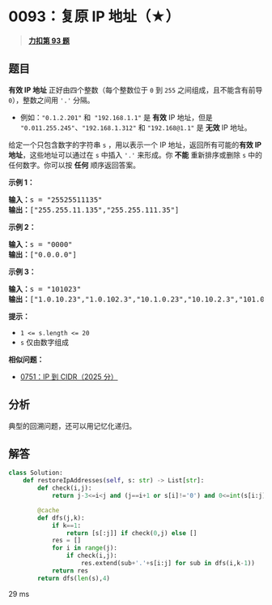 # 0093：复原 IP 地址（★）


> <u>**[力扣第 93 题](https://leetcode.cn/problems/restore-ip-addresses/)**</u>

## 题目

<p><strong>有效 IP 地址</strong> 正好由四个整数（每个整数位于 <code>0</code> 到 <code>255</code> 之间组成，且不能含有前导 <code>0</code>），整数之间用 <code>'.'</code> 分隔。</p>

<ul>
<li>例如：<code>"0.1.2.201"</code> 和<code> "192.168.1.1"</code> 是 <strong>有效</strong> IP 地址，但是 <code>"0.011.255.245"</code>、<code>"192.168.1.312"</code> 和 <code>"192.168@1.1"</code> 是 <strong>无效</strong> IP 地址。</li>
</ul>

<p>给定一个只包含数字的字符串 <code>s</code> ，用以表示一个 IP 地址，返回所有可能的<strong>有效 IP 地址</strong>，这些地址可以通过在 <code>s</code> 中插入 <code>'.'</code> 来形成。你 <strong>不能</strong> 重新排序或删除 <code>s</code> 中的任何数字。你可以按 <strong>任何</strong> 顺序返回答案。</p>



<p><strong>示例 1：</strong></p>

<pre>
<strong>输入：</strong>s = "25525511135"
<strong>输出：</strong>["255.255.11.135","255.255.111.35"]
</pre>

<p><strong>示例 2：</strong></p>

<pre>
<strong>输入：</strong>s = "0000"
<strong>输出：</strong>["0.0.0.0"]
</pre>

<p><strong>示例 3：</strong></p>

<pre>
<strong>输入：</strong>s = "101023"
<strong>输出：</strong>["1.0.10.23","1.0.102.3","10.1.0.23","10.10.2.3","101.0.2.3"]
</pre>



<p><strong>提示：</strong></p>

<ul>
<li><code>1 &lt;= s.length &lt;= 20</code></li>
<li><code>s</code> 仅由数字组成</li>
</ul>


**相似问题：**
- [0751：IP 到 CIDR（2025 分）](/leetcode/0751)


## 分析

典型的回溯问题，还可以用记忆化递归。

## 解答

```python
class Solution:
    def restoreIpAddresses(self, s: str) -> List[str]:
        def check(i,j):
            return j-3<=i<j and (j==i+1 or s[i]!='0') and 0<=int(s[i:j])<=255

        @cache
        def dfs(j,k):
            if k==1:
                return [s[:j]] if check(0,j) else []
            res = []
            for i in range(j):
                if check(i,j):
                    res.extend(sub+'.'+s[i:j] for sub in dfs(i,k-1))
            return res
        return dfs(len(s),4)
```
29 ms

